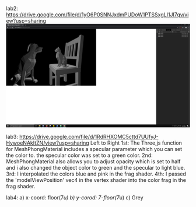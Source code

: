 lab2: https://drive.google.com/file/d/1yO6P0SNNJxdmPUDoW1PTSSxgLI1JI7qv/view?usp=sharing
![](Capture.PNG)

lab3: https://drive.google.com/file/d/1RdRHXOMC5cttd7UUfyJ-HywoeNAkItZN/view?usp=sharing
  Left to Right
  1st: The Three,js function for MeshPhongMaterial includes a specular parameter which you can set the color to. the specular color       was set to a green color.
  2nd: MeshPhongMaterial also allows you to adjust opacity which is set to half and i also changed the object color to green and the specular to light blue.
  3rd: I interpolated the colors blue and pink in the frag shader.
  4th: I passed the 'modelViewPosition' vec4 in the vertex shader into the color frag in the frag shader.


lab4:
a) x-coord: floor(7*u)
b) y-corod: 7-floor(7*u)
c) Grey
